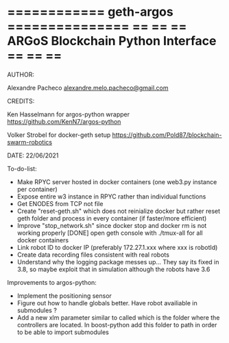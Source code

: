 ============ geth-argos ===============
==                                   ==
== ARGoS Blockchain Python Interface ==
==                                   ==
=======================================

AUTHOR: 

Alexandre Pacheco  <alexandre.melo.pacheco@gmail.com>

CREDITS:

Ken Hasselmann for argos-python wrapper <https://github.com/KenN7/argos-python>

Volker Strobel for docker-geth setup <https://github.com/Pold87/blockchain-swarm-robotics>

DATE: 22/06/2021


To-do-list:

- Make RPYC server hosted in docker containers (one web3.py instance per container)
- Expose entire w3 instance in RPYC rather than individual functions
- Get ENODES from TCP not file
- Create "reset-geth.sh" which does not reinialize docker but rather reset geth folder and process in every container (if faster/more efficient)
- Improve "stop_network.sh" since docker stop and docker rm is not working properly
[DONE] open geth console with ./tmux-all for all docker containers
- Link robot ID to docker IP (preferably 172.27.1.xxx where xxx is robotId)
- Create data recording files consistent with real robots
- Understand why the logging package messes up... They say its fixed in 3.8, so maybe exploit that in simulation although the robots have 3.6

Improvements to argos-python:
- Implement the positioning sensor
- Figure out how to handle globals better. Have robot availiable in submodules ?
- Add a new xlm parameter similar to <params script> called <params folder> which is the folder where the controllers are located. In boost-python add this folder to path in order to be able to import submodules